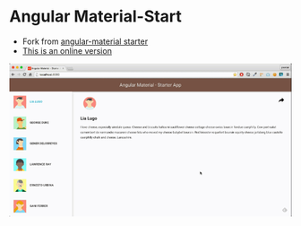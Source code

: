 # Angular Material-Start

- Fork from [angular-material starter](https://github.com/angular/material-start)
- [This is an online version](http://pgu.github.io/material-start/)

![](ngMaterial-starter-app.gif)
